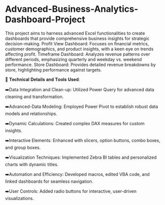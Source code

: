 # Advanced-Business-Analytics-Dashboard-Project


This project aims to harness advanced Excel functionalities to create dashboards that provide comprehensive business insights for strategic decision-making.
Profit View Dashboard: Focuses on financial metrics, customer demographics, and product insights, with a keen eye on trends affecting profit.
Timeframe Dashboard: Analyzes revenue patterns over different periods, emphasizing quarterly and weekday vs. weekend performance.
Store Dashboard: Provides detailed revenue breakdowns by store, highlighting performance against targets.

🚀 𝐓𝐞𝐜𝐡𝐧𝐢𝐜𝐚𝐥 𝐃𝐞𝐭𝐚𝐢𝐥𝐬 𝐚𝐧𝐝 𝐓𝐨𝐨𝐥𝐬 𝐔𝐬𝐞𝐝:

➡️Data Integration and Clean-up: Utilized Power Query for advanced data cleaning and transformation.

➡️Advanced-Data Modeling: Employed Power Pivot to establish robust data models and relationships.

➡️Dynamic Calculations: Created complex DAX measures for custom insights.

➡️Interactive Elements: Enhanced with slicers, option buttons, combo boxes, and group boxes.

➡️Visualization Techniques: Implemented Zebra BI tables and personalized charts with dynamic titles.

➡️Automation and Efficiency: Developed macros, edited VBA code, and linked dashboards for seamless navigation.

➡️User Controls: Added radio buttons for interactive, user-driven visualizations.
